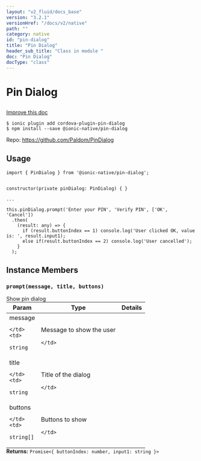 ```yaml
---
layout: "v2_fluid/docs_base"
version: "3.2.1"
versionHref: "/docs/v2/native"
path: ""
category: native
id: "pin-dialog"
title: "Pin Dialog"
header_sub_title: "Class in module "
doc: "Pin Dialog"
docType: "class"
---
```








<h1 class="api-title">
  
  Pin Dialog
  

  

  </h1>

<a class="improve-v2-docs" href="http://github.com/driftyco/ionic-native/edit/master/src/@ionic-native/plugins/pin-dialog/index.ts#L1">
  Improve this doc
</a>



<!-- decorators -->





<pre><code>$ ionic plugin add cordova-plugin-pin-dialog
$ npm install --save @ionic-native/pin-dialog
</code></pre>
<p>Repo:
  <a href="https://github.com/Paldom/PinDialog">
    https://github.com/Paldom/PinDialog
  </a>
</p>

<!-- description -->




<!-- if doc.decorators -->

<!-- @usage tag -->

<h2>Usage</h2>

<pre><code class="lang-typescript">import { PinDialog } from &#39;@ionic-native/pin-dialog&#39;;


constructor(private pinDialog: PinDialog) { }

...

this.pinDialog.prompt(&#39;Enter your PIN&#39;, &#39;Verify PIN&#39;, [&#39;OK&#39;, &#39;Cancel&#39;])
  .then(
    (result: any) =&gt; {
      if (result.buttonIndex == 1) console.log(&#39;User clicked OK, value is: &#39;, result.input1);
      else if(result.buttonIndex == 2) console.log(&#39;User cancelled&#39;);
    }
  );
</code></pre>




<!-- @property tags -->




<!-- methods on the class -->

<h2>Instance Members</h2>
<div id="prompt"></div>
<h3>
  <code>prompt(message,&nbsp;title,&nbsp;buttons)</code>
  

</h3>
Show pin dialog
<table class="table param-table" style="margin:0;">
  <thead>
  <tr>
    <th>Param</th>
    <th>Type</th>
    <th>Details</th>
  </tr>
  </thead>
  <tbody>
  
  <tr>
    <td>
      message
      
    </td>
    <td>
      
<code>string</code>
    </td>
    <td>
      <p>Message to show the user</p>

      
      
    </td>
  </tr>
  
  <tr>
    <td>
      title
      
    </td>
    <td>
      
<code>string</code>
    </td>
    <td>
      <p>Title of the dialog</p>

      
      
    </td>
  </tr>
  
  <tr>
    <td>
      buttons
      
    </td>
    <td>
      
<code>string[]</code>
    </td>
    <td>
      <p>Buttons to show</p>

      
      
    </td>
  </tr>
  
  </tbody>
</table>

<div class="return-value" markdown="1">
  <i class="icon ion-arrow-return-left"></i>
  <b>Returns:</b> 
<code>Promise&lt;{ buttonIndex: number, input1: string }&gt;</code> 
</div>



<!-- other classes -->

<!-- end other classes -->

<!-- interfaces -->

<!-- end interfaces -->

<!-- related link --><!-- end content block -->


<!-- end body block -->

